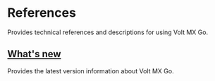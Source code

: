 # References

Provides technical references and descriptions for using Volt MX Go.

## [What's new](whatisnew.md)

Provides the latest version information about Volt MX Go. 